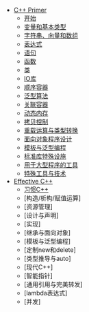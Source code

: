 * [C++ Primer](cpp_primer/README.md)
  * [开始](cpp_primer/ch01.md)
  * [变量和基本类型](cpp_primer/ch02.md)
  * [字符串、向量和数组](cpp_primer/ch03.md)
  * [表达式](cpp_primer/ch04.md)
  * [语句](cpp_primer/ch05.md)
  * [函数](cpp_primer/ch06.md)
  * [类](cpp_primer/ch07.md)
  * [IO库](cpp_primer/ch08.md)
  * [顺序容器](cpp_primer/ch09.md)
  * [泛型算法](cpp_primer/ch10.md)
  * [关联容器](cpp_primer/ch11.md)
  * [动态内存](cpp_primer/ch12.md)
  * [拷贝控制](cpp_primer/ch13.md)
  * [重载运算与类型转换](cpp_primer/ch14.md)
  * [面向对象程序设计](cpp_primer/ch15.md)
  * [模板与泛型编程](cpp_primer/ch16.md)
  * [标准库特殊设施](cpp_primer/ch17.md)
  * [用于大型程序的工具](cpp_primer/ch18.md)
  * [特殊工具与技术](cpp_primer/ch19.md)
* [Effective C++](effective_cpp/README.md)
  * [习惯C++](effective_cpp/ch1.md)
  * [构造/析构/赋值运算]
  * [资源管理]
  * [设计与声明]
  * [实现]
  * [继承与面向对象]
  * [模板与泛型编程]
  * [定制new和delete]
  * [类型推导与auto]
  * [现代C++]
  * [智能指针]
  * [通用引用与完美转发]
  * [lambda表达式]
  * [并发]
